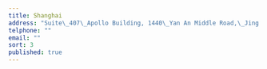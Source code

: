 ```yaml
---
title: Shanghai
address: "Suite\_407\_Apollo Building, 1440\_Yan An Middle Road,\_Jing’an District, Shanghai,\_200040"
telphone: ""
email: ""
sort: 3
published: true
---
```


